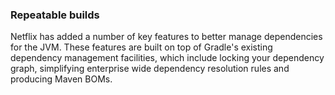 ### Repeatable builds

Netflix has added a number of key features to better manage dependencies for the JVM. These features are built on top of Gradle's existing dependency management facilities, which include locking your dependency graph, simplifying enterprise wide dependency resolution rules and producing Maven BOMs.